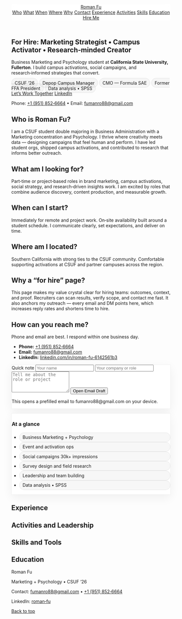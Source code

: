 <!DOCTYPE html>
<html lang="en">
<head>
  <meta charset="utf-8" />
  <meta name="viewport" content="width=device-width, initial-scale=1" />
  <title>Roman Fu — For Hire</title>
  <meta name="description" content="Portfolio and for‑hire page for Roman Fu — Marketing + Psychology student at CSUF, campus activations, social strategy, research, and event ops." />
  <link rel="preconnect" href="https://fonts.googleapis.com">
  <link rel="preconnect" href="https://fonts.gstatic.com" crossorigin>
  <link href="https://fonts.googleapis.com/css2?family=Inter:wght@300;400;600;700;800&display=swap" rel="stylesheet">
  <script src="https://cdn.tailwindcss.com"></script>
  <style>
    :root{--ring:rgba(59,130,246,.5)}
    html{scroll-behavior:smooth}
    body{font-family:Inter,system-ui,Segoe UI,Roboto,Helvetica,Arial,"Apple Color Emoji","Segoe UI Emoji"}
    .chip{border:1px solid rgba(0,0,0,.08);padding:.35rem .6rem;border-radius:999px;background:rgba(0,0,0,.03)}
    .card{background:white;border:1px solid rgba(0,0,0,.06);box-shadow:0 10px 30px rgba(0,0,0,.06)}
    .glass{backdrop-filter:saturate(180%) blur(8px);background:rgba(255,255,255,.7)}
    .focus-ring:focus{outline:none;box-shadow:0 0 0 .25rem var(--ring)}
  </style>
</head>
<body class="bg-gradient-to-b from-slate-50 to-white text-slate-900">
  <!-- Header / Nav -->
  <header class="sticky top-0 z-40 glass border-b border-slate-200/60">
    <div class="mx-auto max-w-6xl px-4 py-3 flex items-center justify-between">
      <a href="#top" class="font-extrabold tracking-tight text-xl">Roman Fu</a>
      <nav class="hidden sm:flex gap-6 text-sm font-semibold">
        <a href="#who" class="hover:underline">Who</a>
        <a href="#what" class="hover:underline">What</a>
        <a href="#when" class="hover:underline">When</a>
        <a href="#where" class="hover:underline">Where</a>
        <a href="#why" class="hover:underline">Why</a>
        <a href="#contact" class="hover:underline">Contact</a>
        <a href="#experience" class="hover:underline">Experience</a>
        <a href="#activities" class="hover:underline">Activities</a>
        <a href="#skills" class="hover:underline">Skills</a>
        <a href="#education" class="hover:underline">Education</a>
      </nav>
      <div class="flex items-center gap-2">
        <a href="#contact" class="px-4 py-2 rounded-xl bg-slate-900 text-white text-sm font-semibold focus-ring">Hire Me</a>
      </div>
    </div>
  </header>

  <!-- Hero -->
  <section id="top" class="mx-auto max-w-6xl px-4 pt-10 pb-8">
    <div>
      <h1 class="text-4xl md:text-5xl font-extrabold leading-tight">For Hire: <span class="text-slate-600">Marketing Strategist • Campus Activator • Research‑minded Creator</span></h1>
      <p class="mt-4 text-lg text-slate-700">Business Marketing and Psychology student at <strong>California State University, Fullerton</strong>. I build campus activations, social campaigns, and research‑informed strategies that convert.</p>
      <div class="mt-6 flex flex-wrap gap-2">
        <span class="chip">CSUF ‘26</span>
        <span class="chip">Depop Campus Manager</span>
        <span class="chip">CMO — Formula SAE</span>
        <span class="chip">Former FFA President</span>
        <span class="chip">Data analysis • SPSS</span>
      </div>
      <div class="mt-6 flex flex-col sm:flex-row gap-3">
        <a href="#contact" class="px-5 py-3 rounded-xl bg-slate-900 text-white font-semibold focus-ring text-center">Let’s Work Together</a>
        <a href="https://www.linkedin.com/in/roman-fu-6142561b3/" target="_blank" class="px-5 py-3 rounded-xl border border-slate-300 font-semibold focus-ring text-center">LinkedIn</a>
      </div>
      <p class="mt-3 text-sm text-slate-600">Phone: <a href="tel:+19518526664" class="underline">+1 (951) 852‑6664</a> • Email: <a class="underline" href="mailto:fumanro88@gmail.com">fumanro88@gmail.com</a></p>
    </div>
  </section>

  <!-- Required Sections -->
  <section id="who" class="mx-auto max-w-6xl px-4 py-12">
    <h2 class="text-3xl font-extrabold">Who is Roman Fu?</h2>
    <p class="mt-4 text-slate-700">I am a CSUF student double majoring in Business Administration with a Marketing concentration and Psychology. I thrive where creativity meets data — designing campaigns that feel human and perform. I have led student orgs, shipped campus activations, and contributed to research that informs better outreach.</p>
  </section>

  <section id="what" class="mx-auto max-w-6xl px-4 py-12">
    <h2 class="text-3xl font-extrabold">What am I looking for?</h2>
    <p class="mt-4 text-slate-700">Part‑time or project‑based roles in brand marketing, campus activations, social strategy, and research‑driven insights work. I am excited by roles that combine audience discovery, content production, and measurable growth.</p>
  </section>

  <section id="when" class="mx-auto max-w-6xl px-4 py-12">
    <h2 class="text-3xl font-extrabold">When can I start?</h2>
    <p class="mt-4 text-slate-700">Immediately for remote and project work. On‑site availability built around a student schedule. I communicate clearly, set expectations, and deliver on time.</p>
  </section>

  <section id="where" class="mx-auto max-w-6xl px-4 py-12">
    <h2 class="text-3xl font-extrabold">Where am I located?</h2>
    <p class="mt-4 text-slate-700">Southern California with strong ties to the CSUF community. Comfortable supporting activations at CSUF and partner campuses across the region.</p>
  </section>

  <section id="why" class="mx-auto max-w-6xl px-4 py-12">
    <h2 class="text-3xl font-extrabold">Why a “for hire” page?</h2>
    <p class="mt-4 text-slate-700">This page makes my value crystal clear for hiring teams: outcomes, context, and proof. Recruiters can scan results, verify scope, and contact me fast. It also anchors my outreach — every email and DM points here, which increases reply rates and shortens time to hire.</p>
  </section>

  <section id="contact" class="mx-auto max-w-6xl px-4 py-12">
    <div class="grid lg:grid-cols-2 gap-8 items-start">
      <div>
        <h2 class="text-3xl font-extrabold">How can you reach me?</h2>
        <p class="mt-4 text-slate-700">Phone and email are best. I respond within one business day.</p>
        <ul class="mt-6 space-y-2 text-lg">
          <li><strong>Phone:</strong> <a class="underline" href="tel:+19518526664">+1 (951) 852‑6664</a></li>
          <li><strong>Email:</strong> <a class="underline" href="mailto:fumanro88@gmail.com">fumanro88@gmail.com</a></li>
          <li><strong>LinkedIn:</strong> <a class="underline" target="_blank" href="https://www.linkedin.com/in/roman-fu-6142561b3/">linkedin.com/in/roman-fu-6142561b3</a></li>
        </ul>
        <form id="quickForm" class="mt-6 card rounded-2xl p-4">
          <label class="block text-sm font-semibold">Quick note</label>
          <input id="qname" class="mt-2 w-full border rounded-xl p-3" placeholder="Your name" />
          <input id="qrole" class="mt-3 w-full border rounded-xl p-3" placeholder="Your company or role" />
          <textarea id="qmsg" class="mt-3 w-full border rounded-xl p-3" rows="4" placeholder="Tell me about the role or project"></textarea>
          <button type="submit" class="mt-3 px-4 py-2 rounded-xl bg-slate-900 text-white font-semibold">Open Email Draft</button>
          <p class="mt-2 text-xs text-slate-500">This opens a prefilled email to fumanro88@gmail.com on your device.</p>
        </form>
      </div>
      <div class="card rounded-2xl p-6">
        <h3 class="text-xl font-extrabold">At a glance</h3>
        <ul class="mt-3 grid grid-cols-1 sm:grid-cols-2 gap-2 text-sm">
          <li class="chip">Business Marketing + Psychology</li>
          <li class="chip">Event and activation ops</li>
          <li class="chip">Social campaigns 30k+ impressions</li>
          <li class="chip">Survey design and field research</li>
          <li class="chip">Leadership and team building</li>
          <li class="chip">Data analysis • SPSS</li>
        </ul>
      </div>
    </div>
  </section>

  <section id="experience" class="mx-auto max-w-6xl px-4 py-12">
    <h2 class="text-3xl font-extrabold">Experience</h2>
    <!-- Experience articles unchanged -->
  </section>

  <section id="activities" class="mx-auto max-w-6xl px-4 py-12">
    <h2 class="text-3xl font-extrabold">Activities and Leadership</h2>
    <!-- Activities unchanged -->
  </section>

  <section id="skills" class="mx-auto max-w-6xl px-4 py-12">
    <h2 class="text-3xl font-extrabold">Skills and Tools</h2>
    <!-- Skills unchanged -->
  </section>

  <section id="education" class="mx-auto max-w-6xl px-4 py-12">
    <h2 class="text-3xl font-extrabold">Education</h2>
    <!-- Education unchanged -->
  </section>

  <footer class="mt-8 border-t">
    <div class="mx-auto max-w-6xl px-4 py-10 grid md:grid-cols-3 gap-6 items-center">
      <div>
        <p class="font-extrabold">Roman Fu</p>
        <p class="text-sm text-slate-600">Marketing + Psychology • CSUF ‘26</p>
      </div>
      <div class="text-sm text-slate-700">
        <p>Contact: <a class="underline" href="mailto:fumanro88@gmail.com">fumanro88@gmail.com</a> • <a class="underline" href="tel:+19518526664">+1 (951) 852‑6664</a></p>
        <p>LinkedIn: <a class="underline" target="_blank" href="https://www.linkedin.com/in/roman-fu-6142561b3/">roman‑fu</a></p>
      </div>
      <div class="flex md:justify-end">
        <a href="#top" class="px-4 py-2 rounded-xl border font-semibold">Back to top</a>
      </div>
    </div>
  </footer>

  <script>
    document.getElementById('quickForm').addEventListener('submit', function(e){
      e.preventDefault();
      const name = encodeURIComponent(document.getElementById('qname').value || '');
      const role = encodeURIComponent(document.getElementById('qrole').value || '');
      const msg = encodeURIComponent(document.getElementById('qmsg').value || '');
      const subject = `Opportunity for Roman — ${decodeURIComponent(role)}`;
      const body = `Hi Roman,%0D%0A%0D%0AMy name is ${name}. I am reaching out about ${role}.%0D%0A%0D%0A${msg}%0D%0A%0D%0AThanks!`;
      window.location.href = `mailto:fumanro88@gmail.com?subject=${encodeURIComponent(subject)}&body=${body}`;
    });
  </script>
</body>
</html>
